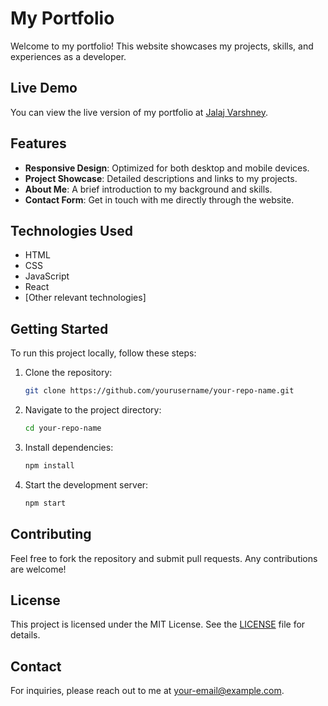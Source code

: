 # My Portfolio

Welcome to my portfolio! This website showcases my projects, skills, and experiences as a developer.

## Live Demo

You can view the live version of my portfolio at [Jalaj Varshney](https://my-portfolio-jalaj-varshney.vercel.app/).

## Features

- **Responsive Design**: Optimized for both desktop and mobile devices.
- **Project Showcase**: Detailed descriptions and links to my projects.
- **About Me**: A brief introduction to my background and skills.
- **Contact Form**: Get in touch with me directly through the website.

## Technologies Used

- HTML
- CSS
- JavaScript
- React
- [Other relevant technologies]

## Getting Started

To run this project locally, follow these steps:

1. Clone the repository:
   ```bash
   git clone https://github.com/yourusername/your-repo-name.git
   ```
2. Navigate to the project directory:
   ```bash
   cd your-repo-name
   ```
3. Install dependencies:
   ```bash
   npm install
   ```
4. Start the development server:
   ```bash
   npm start
   ```

## Contributing

Feel free to fork the repository and submit pull requests. Any contributions are welcome!

## License

This project is licensed under the MIT License. See the [LICENSE](LICENSE) file for details.

## Contact

For inquiries, please reach out to me at [your-email@example.com](mailto:your-email@example.com).
